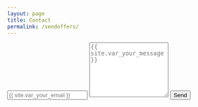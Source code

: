 ```yaml
---
layout: page
title: Contact
permalink: /sendoffers/
---
```


<html>
<form action="https://formspree.io/johnamata@gmx.com"
      method="POST">
    <input type="email" name="_replyto" placeholder="{{ site.var_your_email }}">
    <input type="hidden" name="_next" value="{{ site.baseurl }}/thanks" />
    <input type="hidden" name="_subject" value="New submission from {{ site.url }}{{ site.baseurl }}" />
    <input type="text" name="_gotcha" style="display:none" />
    <textarea type="text" name="content" rows="8" placeholder="{{ site.var_your_message }}"></textarea>
    <input type="submit" value="Send">
</form>
</html>
